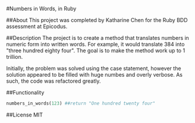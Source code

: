 #Numbers in Words, in Ruby 

##About
This project was completed by Katharine Chen for the Ruby BDD assessment at Epicodus. 

##Description
The project is to create a method that translates numbers in numeric form into written words. For example, it would translate 384 into "three hundred eighty four". The goal is to make the method work up to 1 trillion. 

Initially, the problem was solved using the case statement, however the solution appeared to be filled with huge numbes and overly verbose. As such, the code was refactored greatly. 

##Functionality
```ruby
numbers_in_words(123) ##return "One hundred twenty four"
```

##License
MIT
